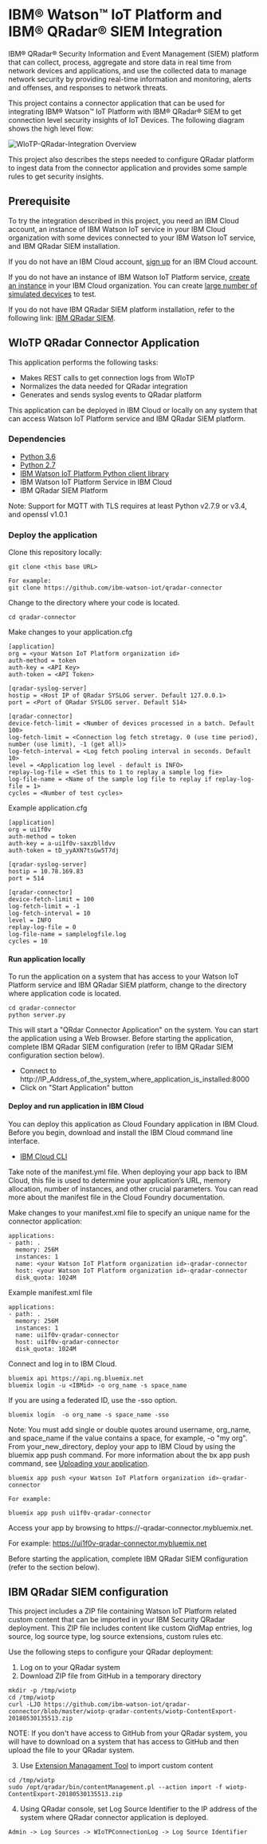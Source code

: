 # IBM® Watson™ IoT Platform and IBM® QRadar® SIEM Integration

IBM® QRadar® Security Information and Event Management (SIEM) platform that can collect,
process, aggregate and store data in real time from network devices and applications,
and use the collected data to manage network security by providing real-time information and
monitoring, alerts and offenses, and responses to network threats.

This project contains a connector application that can be used for integrating IBM® Watson™ IoT Platform
with IBM® QRadar® SIEM to get connection level security insights of IoT Devices. The following
diagram shows the high level flow:

<img src="images/wiotp-qradar-connector.jpg" alt="WIoTP-QRadar-Integration Overview" style="display:block;margin:auto;"/>

This project also describes the steps needed to configure QRadar platform to ingest data from 
the connector application and provides some sample rules to get security insights. 

## Prerequisite

To try the integration described in this project, you need an IBM Cloud account,  an instance 
of IBM Watson IoT service in your IBM Cloud organization with some devices connected to your
IBM Watson IoT service, and IBM QRadar SIEM installation.

If you do not have an IBM Cloud account, [sign up](https://console.bluemix.net/registration/) for an IBM Cloud account.

If you do not have an instance of IBM Watson IoT Platform service,
[create an instance](https://console.bluemix.net/catalog/services/internet-of-things-platform/)
in your IBM Cloud organization. You can create [large number of simulated decvices](https://console.bluemix.net/docs/services/IoT/getting_started/getting-started-iot-large-scale-simulation.html#guide-3-simulating-a-large-number-of-devices) to test.

If you do not have IBM QRadar SIEM platform installation, refer to the following link:
[IBM QRadar SIEM](https://www.ibm.com/us-en/marketplace/ibm-qradar-siem).


## WIoTP QRadar Connector Application

This application performs the following tasks:
- Makes REST calls to get connection logs from WIoTP
- Normalizes the data needed for QRadar integration
- Generates and sends syslog events to QRadar platform

This application can be deployed in IBM Cloud or locally on any system that can access Watson IoT Platform service
and IBM QRadar SIEM platform. 

### Dependencies

- [Python 3.6](https://www.python.org/downloads/release/python-360/)
- [Python 2.7](https://www.python.org/downloads/release/python-2713/)
- [IBM Watson IoT Platform Python client library](https://github.com/ibm-watson-iot/iot-python)
- IBM Watson IoT Platform Service in IBM Cloud
- IBM QRadar SIEM Platform

Note: Support for MQTT with TLS requires at least Python v2.7.9 or v3.4, and openssl v1.0.1

### Deploy the application

Clone this repository locally:

```
git clone <this base URL>

For example:
git clone https://github.com/ibm-watson-iot/qradar-connector
```

Change to the directory where your code is located.

```
cd qradar-connector
```

Make changes to your application.cfg 

```
[application]
org = <your Watson IoT Platform organization id>
auth-method = token
auth-key = <API Key>
auth-token = <API Token>

[qradar-syslog-server]
hostip = <Host IP of QRadar SYSLOG server. Default 127.0.0.1>
port = <Port of QRadar SYSLOG server. Default 514>

[qradar-connector]
device-fetch-limit = <Number of devices processed in a batch. Default 100>
log-fetch-limit = <Connection log fetch stretagy. 0 (use time period), number (use limit), -1 (get all)>
log-fetch-interval = <Log fetch pooling interval in seconds. Default 10>
level = <Application log level - default is INFO>
replay-log-file = <Set this to 1 to replay a sample log fie>
log-file-name = <Name of the sample log file to replay if replay-log-file = 1>
cycles = <Number of test cycles>
```
Example application.cfg
```
[application]
org = ui1f0v
auth-method = token
auth-key = a-ui1f0v-saxzblldvv
auth-token = tD_yyAXN7tsGw5T7dj

[qradar-syslog-server]
hostip = 10.78.169.83
port = 514

[qradar-connector]
device-fetch-limit = 100
log-fetch-limit = -1
log-fetch-interval = 10
level = INFO
replay-log-file = 0
log-file-name = samplelogfile.log
cycles = 10
```

#### Run application locally

To run the application on a system that has access to your Watson IoT Platform service and 
IBM QRadar SIEM platform, change to the directory where application code is located.

```
cd qradar-connector
python server.py
```

This will start a "QRdar Connector Application" on the system.  You can start the application using 
a Web Browser. Before starting the application, complete IBM QRadar SIEM configuration (refer to 
IBM QRadar SIEM configuration section below).

* Connect to http://IP_Address_of_the_system_where_application_is_installed:8000
* Click on "Start Application" button

 
#### Deploy and run application in IBM Cloud

You can deploy this application as Cloud Foundary application in IBM Cloud.
Before you begin, download and install the IBM Cloud command line interface. 

- [IBM Cloud CLI](https://clis.ng.bluemix.net/)

Take note of the manifest.yml file. When deploying your app back to IBM Cloud, this file is used to 
determine your application’s URL, memory allocation, number of instances, and other crucial 
parameters. You can read more about the manifest file in the Cloud Foundry documentation.

Make changes to your manifest.xml file to specify an unique name for the connector application:

```
applications:
- path: .
  memory: 256M
  instances: 1
  name: <your Watson IoT Platform organization id>-qradar-connector
  host: <your Watson IoT Platform organization id>-qradar-connector
  disk_quota: 1024M
```

Example manifest.xml file

```
applications:
- path: .
  memory: 256M
  instances: 1
  name: ui1f0v-qradar-connector
  host: ui1f0v-qradar-connector
  disk_quota: 1024M
```

Connect and log in to IBM Cloud.

```
bluemix api https://api.ng.bluemix.net
bluemix login -u <IBMid> -o org_name -s space_name
```

If you are using a federated ID, use the -sso option.

```
bluemix login  -o org_name -s space_name -sso
```

Note: You must add single or double quotes around username, org_name, and space_name if 
the value contains a space, for example, -o "my org". From your_new_directory, deploy your app 
to IBM Cloud by using the bluemix app push command. 
For more information about the bx app push command, see [Uploading your application](https://console.bluemix.net/docs/starters/upload_app.html).

```
bluemix app push <your Watson IoT Platform organization id>-qradar-connector

For example:

bluemix app push ui1f0v-qradar-connector
```

Access your app by browsing to https://<your Watson IoT Platform organization id>-qradar-connector.mybluemix.net.

For example: https://ui1f0v-qradar-connector.mybluemix.net

Before starting the application, complete IBM QRadar SIEM configuration (refer to the section below).


## IBM QRadar SIEM configuration

This project includes a ZIP file containing Watson IoT Platform related custom content 
that can be imported in your IBM Security QRadar deployment. This ZIP file includes content like
custom QidMap entries, log source, log source type, log source extensions, custom rules etc.

Use the following steps to configure your QRadar deployment:

1. Log on to your QRadar system
2. Download ZIP file from GitHub in a temporary directory

```
mkdir -p /tmp/wiotp
cd /tmp/wiotp
curl -LJO https://github.com/ibm-watson-iot/qradar-connector/blob/master/wiotp-qradar-contents/wiotp-ContentExport-20180530135513.zip
```

NOTE: If you don't have access to GitHub from your QRadar system, you will have to download on a system that has access to GitHub and then upload the file to your QRadar system.

3. Use [Extension Managament Tool](https://www.ibm.com/support/knowledgecenter/en/SSKMKU/com.ibm.qradar.doc_cloud/c_cmt_import_export_methods.html) to import custom content

```
cd /tmp/wiotp
sudo /opt/qradar/bin/contentManagement.pl --action import -f wiotp-ContentExport-20180530135513.zip
```

4. Using QRadar console, set Log Source Identifier to the IP address of the system where QRadar
connector application is deployed.

```
Admin -> Log Sources -> WIoTPConnectionLog -> Log Source Identifier
```


